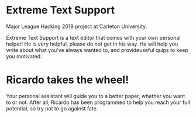 # Extreme Text Support
Major League Hacking 2019 project at Carleton University.

Extreme Text Support is a text editor that comes with your own personal helper! He is very helpful, please do not get in his way. He will help you write about what you've always wanted to, and provideuseful quips to keep you motivated. 

# Ricardo takes the wheel!
Your personal assistant will guide you to a better paper, whether you want to or not. After all, Ricardo has been programmed to help you reach your full potential, so try not to go against fate. 
